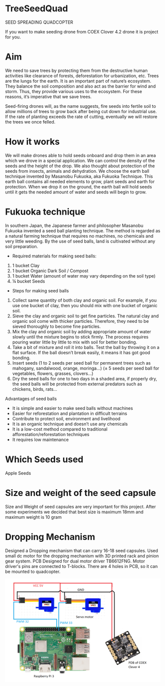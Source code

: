 # TreeSeedQuad
SEED SPREADING QUADCOPTER

If you want to make seeding drone from COEX Clover 4.2 drone it is project for you.

# Aim
We need to save trees by protecting them from the destructive human activities like clearance of forests, deforestation for urbanization, etc. Trees are the lungs for the earth. It is an important part of nature’s ecosystem. They balance the soil composition and also act as the barrier for wind and storm. Thus, they provide various uses to the ecosystem. For these reasons, it’s imperative that we save trees.

Seed-firing drones will, as the name suggests, fire seeds into fertile soil to allow millions of trees to grow back after being cut down for industrial use. If the rate of planting exceeds the rate of cutting, eventually we will restore the trees we once felled.

# How it works
We will make drones able to hold seeds onboard and drop them in an area which we drove in a special application. We can control the density of the seeds and the height of the drop. We also thought about protection of the seeds from insects, animals and dehydration. We choose the earth ball technique invented by Masanobu Fukuoka, aka Fukuoka Technique. This earth ball contains all needed elements to grow, plant seeds and earth for protection. When we drop it on the ground, the earth ball will hold seeds until it gets the needed amount of water and seeds will begin to grow.

# Fukuoka technique
In southern Japan, the Japanese farmer and philosopher Masanobu Fukuoka invented a seed ball planting technique. The method is regarded as a natural farming technique that requires no machines, no chemicals and very little weeding. By the use of seed balls, land is cultivated without any soil preparation.

- Required materials for making seed balls:
1. 1 bucket Clay<br />
2. 1 bucket Organic Dark Soil / Compost<br />
3. 1 bucket Water (amount of water may vary depending on the soil type)<br />
4. ¼ bucket Seeds<br />

- Steps for making seed balls
1. Collect same quantity of both clay and organic soil. For example, if you use one bucket of clay, then you should mix with one bucket of organic soil.
2. Sieve the clay and organic soil to get fine particles. The natural clay and organic soil come with thicker particles. Therefore, they need to be sieved thoroughly to become fine particles.
3. Mix the clay and organic soil by adding appropriate amount of water slowly until the mixture begins to stick firmly. The process requires pouring water little by little to mix with soil for better bonding.
4. Take a bit of mixture and roll it into balls. Test the ball by throwing it on a flat surface. If the ball doesn’t break easily, it means it has got good bonding.
5. Insert seeds (1 to 2 seeds per seed ball for permanent trees such as mahogany, sandalwood, orange, moringa…) (± 5 seeds per seed ball for vegetables, flowers, grasses, clovers…)
6. Dry the seed balls for one to two days in a shaded area, if properly dry, the seed balls will be protected from external predators such as chickens, birds, rats…

Advantages of seed balls
- It is simple and easier to make seed balls without machines
- Easier for reforestation and plantation in difficult terrains
- Contribute to protect soil, environment and livelihood
- It is an organic technique and doesn’t use any chemicals
- It is a low-cost method compared to traditional afforestation/reforestation techniques
- It requires low maintenance

# Which Seeds used
Apple Seeds

# Size and weight of the seed capsule
Size and Weight of seed capsules are very important for this project. 
After some experiments we decided that best size is maximum 18mm and maximum weight is 10 gram 

# Dropping Mechanism
Designed a Dropping mechanism that can carry 16-18 seed capsules.
Used small dc motor for the dropping mechanism with 3D printed rack and pinion gear system. PCB Designed for dual motor driver TB6612FNG. Motor driver's pins are connected to T-blocks. There are 4 holes in PCB, so it can be mounted to quadcopter.

![PCB Design](Circuit.png)

